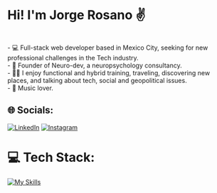 #                               	Hi! I'm Jorge Rosano ✌️
<br>- 💻 Full-stack web developer based in Mexico City, seeking for new professional challenges in the Tech industry.<br>- 🧠 Founder of Neuro-dev, a neuropsychology consultancy.<br>- 🏃‍♂️ I enjoy functional and hybrid training, traveling, discovering new places, and talking about tech, social and geopolitical issues.<br>- 🎵 Music lover.


## 🌐 Socials:
[![LinkedIn](https://img.shields.io/badge/LinkedIn-%230077B5.svg?logo=linkedin&logoColor=white)](https://linkedin.com/in/jorgeros13) 
[![Instagram](https://img.shields.io/badge/Instagram-%23E4405F.svg?logo=Instagram&logoColor=white)](https://instagram.com/_jorgeross) 

# 💻 Tech Stack:

[![My Skills](https://skillicons.dev/icons?i=js,python,react,ruby,rails,postgres,html,css,git,github,linux)](https://skillicons.dev)

<!-- Proudly created with GPRM ( https://gprm.itsvg.in ) -->

